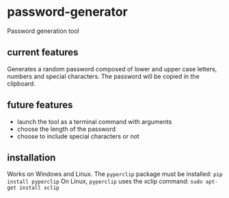 # password-generator
Password generation tool
## current features
Generates a random password composed of lower and upper case letters, numbers and special characters.
The password will be copied in the clipboard.
## future features
* launch the tool as a terminal command with arguments
* choose the length of the password
* choose to include special characters or not
## installation
Works on Windows and Linux.
The `pyperclip` package must be installed: `pip install pyperclip`
On Linux, `pyperclip` uses the xclip command: `sudo apt-get install xclip`
